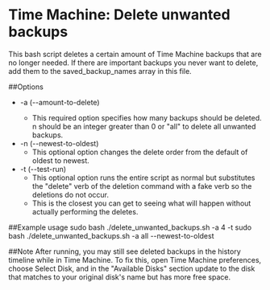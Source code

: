 # Time Machine: Delete unwanted backups
This bash script deletes a certain amount of Time Machine backups that are no longer needed. If there are important backups you never want to delete, add them to the saved_backup_names array in this file.

##Options
* -a (--amount-to-delete) <n>
  + This required option specifies how many backups should be deleted. n should be an integer greater than 0 or "all" to delete all unwanted backups.
* -n (--newest-to-oldest)
  + This optional option changes the delete order from the default of oldest to newest.
* -t (--test-run)
  + This optional option runs the entire script as normal but substitutes the "delete" verb of the deletion command with a fake verb so the deletions do not occur.
  + This is the closest you can get to seeing what will happen without actually performing the deletes.

##Example usage
    sudo bash ./delete_unwanted_backups.sh -a 4 -t
    sudo bash ./delete_unwanted_backups.sh -a all --newest-to-oldest

##Note
After running, you may still see deleted backups in the history timeline while in Time Machine. To fix this, open Time Machine preferences, choose Select Disk, and in the "Available Disks" section update to the disk that matches to your original disk's name but has more free space.
